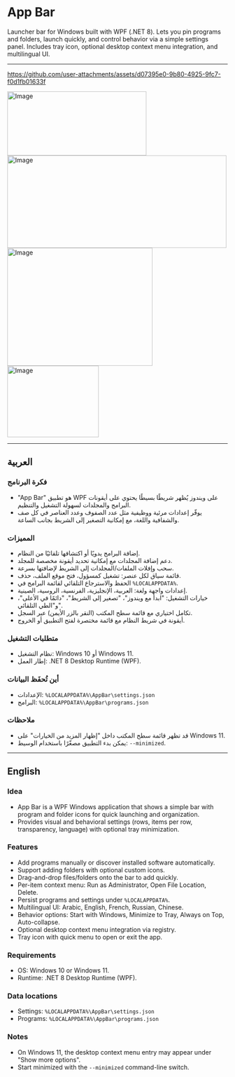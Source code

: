 # App Bar

Launcher bar for Windows built with WPF (.NET 8). Lets you pin programs and folders, launch quickly, and control behavior via a simple settings panel. Includes tray icon, optional desktop context menu integration, and multilingual UI.

---

https://github.com/user-attachments/assets/d07395e0-9b80-4925-9fc7-f0d1fb01633f

<img width="318" height="146" alt="Image" src="https://github.com/user-attachments/assets/ea20e15d-522f-4c44-8953-907fafc6ec31" />
<img width="501" height="211" alt="Image" src="https://github.com/user-attachments/assets/a8e2757a-512d-4800-8d96-ff1112c0ba6a" />
<img width="332" height="269" alt="Image" src="https://github.com/user-attachments/assets/1bd8ee4c-31cc-4cf9-afa0-caed339e0f89" />
<img width="209" height="163" alt="Image" src="https://github.com/user-attachments/assets/646da28e-3dd9-4f22-83ea-5d06ec4ed434" />

---

## العربية

### فكرة البرنامج
- "App Bar" هو تطبيق WPF على ويندوز يُظهر شريطًا بسيطًا يحتوي على أيقونات البرامج والمجلدات لسهولة التشغيل والتنظيم.
- يوفّر إعدادات مرئية ووظيفية مثل عدد الصفوف وعدد العناصر في كل صف والشفافية واللغة، مع إمكانية التصغير إلى الشريط بجانب الساعة.

### المميزات
- إضافة البرامج يدويًا أو اكتشافها تلقائيًا من النظام.
- دعم إضافة المجلدات مع إمكانية تحديد أيقونة مخصصة للمجلد.
- سحب وإفلات الملفات/المجلدات إلى الشريط لإضافتها بسرعة.
- قائمة سياق لكل عنصر: تشغيل كمسؤول، فتح موقع الملف، حذف.
- الحفظ والاسترجاع التلقائي لقائمة البرامج في `%LOCALAPPDATA%`.
- إعدادات واجهة ولغة: العربية، الإنجليزية، الفرنسية، الروسية، الصينية.
- خيارات التشغيل: "ابدأ مع ويندوز"، "تصغير إلى الشريط"، "دائمًا في الأعلى"، و"الطي التلقائي".
- تكامل اختياري مع قائمة سطح المكتب (النقر بالزر الأيمن) عبر السجل.
- أيقونة في شريط النظام مع قائمة مختصرة لفتح التطبيق أو الخروج.

### متطلبات التشغيل
- نظام التشغيل: Windows 10 أو Windows 11.
- إطار العمل: .NET 8 Desktop Runtime (WPF).

### أين تُحفَظ البيانات
- الإعدادات: `%LOCALAPPDATA%\AppBar\settings.json`
- البرامج: `%LOCALAPPDATA%\AppBar\programs.json`

### ملاحظات
- قد تظهر قائمة سطح المكتب داخل "إظهار المزيد من الخيارات" على Windows 11.
- يمكن بدء التطبيق مصغّرًا باستخدام الوسيط: `--minimized`.

---

## English
### Idea
- App Bar is a WPF Windows application that shows a simple bar with program and folder icons for quick launching and organization.
- Provides visual and behavioral settings (rows, items per row, transparency, language) with optional tray minimization.

### Features
- Add programs manually or discover installed software automatically.
- Support adding folders with optional custom icons.
- Drag-and-drop files/folders onto the bar to add quickly.
- Per-item context menu: Run as Administrator, Open File Location, Delete.
- Persist programs and settings under `%LOCALAPPDATA%`.
- Multilingual UI: Arabic, English, French, Russian, Chinese.
- Behavior options: Start with Windows, Minimize to Tray, Always on Top, Auto-collapse.
- Optional desktop context menu integration via registry.
- Tray icon with quick menu to open or exit the app.

### Requirements
- OS: Windows 10 or Windows 11.
- Runtime: .NET 8 Desktop Runtime (WPF).

### Data locations
- Settings: `%LOCALAPPDATA%\AppBar\settings.json`
- Programs: `%LOCALAPPDATA%\AppBar\programs.json`

### Notes
- On Windows 11, the desktop context menu entry may appear under "Show more options".
- Start minimized with the `--minimized` command-line switch.
